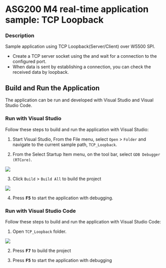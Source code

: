 # ASG200 M4 real-time application sample: TCP Loopback

### Description

Sample application using TCP Loopback(Server/Client) over W5500 SPI.

* Create a TCP server socket using the and wait for a connection to the configured port.
* When data is sent by establishing a connection, you can check the received data by loopback.


## Build and Run the Application

The application can be run and developed with Visual Studio and Visual Studio Code.

### Run with Visual Studio

Follow these steps to build and run the application with Visual Studio:

1. Start Visual Studio, From the File menu, select `Open` > `Folder` and navigate to the current sample path, `TCP_Loopback`.

2. From the Select Startup Item menu, on the tool bar, select `GDB Debugger (RTCore)`.


<img src="https://github.com/WIZnet-Azure-Sphere/ASG200_App/blob/master/Docs/references/visual-studio-select-gdb-debugger-rt.png?raw=true"/>

3. Click `Build` > `Build All` to build the project


<img src="https://github.com/WIZnet-Azure-Sphere/ASG200_App/blob/master/Docs/references/visual-studio-build-the-project.png?raw=true">

4. Press <kbd>**F5**</kbd> to start the application with debugging.


### Run with Visual Studio Code

Follow these steps to build and run the application with Visual Studio Code:

1. Open `TCP_Loopback` folder.

<img src="https://github.com/WIZnet-Azure-Sphere/ASG200_App/blob/master/Docs/references/visual-studio-code-open-project-folder.png?raw=true">


2. Press <kbd>**F7**</kbd> to build the project

3. Press <kbd>**F5**</kbd> to start the application with debugging
